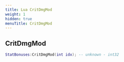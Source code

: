 ```yaml
---
title: Lua CritDmgMod
weight: 1
hidden: true
menuTitle: CritDmgMod
---
```

## CritDmgMod
```lua
StatBonuses:CritDmgMod(int idx); -- unknown - int32
```